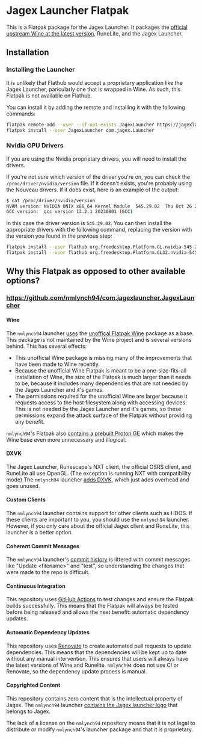 # Jagex Launcher Flatpak

This is a Flatpak package for the Jagex Launcher. It packages the [official upstream Wine at the latest version](#why-this-flatpak-as-opposed-to-other-available-options), RuneLite, and the Jagex Launcher.

## Installation

### Installing the Launcher

It is unlikely that Flathub would accept a proprietary application like the Jagex Launcher, paricularly one that is wrapped in Wine. As such, this Flatpak is not available on Flathub.

You can install it by adding the remote and installing it with the following commands:

```bash
flatpak remote-add --user --if-not-exists JagexLauncher https://jagexlauncher.flatpak.mcswain.dev/JagexLauncher.flatpakrepo
flatpak install --user JagexLauncher com.jagex.Launcher
```

### Nvidia GPU Drivers

If you are using the Nvidia proprietary drivers, you will need to install the drivers.

If you're not sure which version of the driver you're on, you can check the `/proc/driver/nvidia/version` file. If it doesn't exists, you're probably using the Nouveau drivers. If it does exist, here is an example of the output:

```bash
$ cat /proc/driver/nvidia/version
NVRM version: NVIDIA UNIX x86_64 Kernel Module  545.29.02  Thu Oct 26 21:21:38 UTC 2023
GCC version:  gcc version 13.2.1 20230801 (GCC)
```

In this case the driver version is `545.29.02`. You can then install the appropriate drivers with the following command, replacing the version with the version you found in the previous step:

```bash
flatpak install --user flathub org.freedesktop.Platform.GL.nvidia-545-29-02/x86_64
flatpak install --user flathub org.freedesktop.Platform.GL32.nvidia-545-29-02/x86_64
```

## Why this Flatpak as opposed to other available options?

### <https://github.com/nmlynch94/com.jagexlauncher.JagexLauncher>

#### Wine

The `nmlynch94` launcher [uses](https://github.com/nmlynch94/com.jagexlauncher.JagexLauncher/blob/6e1b5bf4c78b707bcb15d6f85d8b48e0337b7525/com.jagex.Launcher.yml#L21-L23) the [unoffical Flatpak Wine](https://github.com/flathub/org.winehq.Wine) package as a base. This package is not maintained by the Wine project and is several versions behind. This has several effects:

- This unofficial Wine package is missing many of the improvements that have been made to Wine recently.
- Because the unofficial Wine Flatpak is meant to be a one-size-fits-all installation of Wine, the size of the Flatpak is much larger than it needs to be, because it includes many dependencies that are not needed by the Jagex Launcher and it's games.
- The permissions required for the unofficial Wine are larger because it requests access to the host filesystem along with accessing devices. This is not needed by the Jagex Launcher and it's games, so these permissions expand the attack surface of the Flatpak without providing any benefit.

`nmlynch94`'s Flatpak also [contains a prebuilt Proton GE](https://github.com/nmlynch94/com.jagexlauncher.JagexLauncher/blob/35b90122cffb994bf506d0d36939bdb14c308973/com.jagex.Launcher.yml#L55-L65) which makes the Wine base even more unnecessary and illogical.

#### DXVK

The Jagex Launcher, Runescape's NXT client, the official OSRS client, and RuneLite all use OpenGL. (The exception is running NXT with compatibility mode) The `nmlynch94` launcher [adds DXVK](https://github.com/nmlynch94/com.jagexlauncher.JagexLauncher/blob/35b90122cffb994bf506d0d36939bdb14c308973/com.jagex.Launcher.yml#L99-L108), which just adds overhead and goes unused.

#### Custom Clients

The `nmlynch94` launcher contains support for other clients such as HDOS. If these clients are important to you, you should use the `nmlynch94` launcher. However, if you only care about the official Jagex client and RuneLite, this launcher is a better option.

#### Coherent Commit Messages

The `nmlynch94` launcher's [commit history](https://github.com/nmlynch94/com.jagexlauncher.JagexLauncher/commits/35b90122cffb994bf506d0d36939bdb14c308973) is littered with commit messages like "Update &lt;filename&gt;" and "test", so understanding the changes that were made to the repo is difficult.

#### Continuous Integration

This repository uses [GitHub Actions](https://github.com/features/actions) to test changes and ensure the Flatpak builds successfully. This means that the Flatpak will always be tested before being released and allows the next benefit: automatic dependency updates.

#### Automatic Dependency Updates

This repository uses [Renovate](https://www.mend.io/renovate/) to create automated pull requests to update dependencies. This means that the dependencies will be kept up to date without any manual intervention. This ensures that users will always have the latest versions of Wine and Runelite. `nmlynch94` does not use CI or Renovate, so the dependency update process is manual.

#### Copyrighted Content

This repository contains zero content that is the intellectual property of Jagex. The `nmlynch94` launcher [contains the Jagex launcher logo](https://github.com/nmlynch94/com.jagexlauncher.JagexLauncher/blob/6e1b5bf4c78b707bcb15d6f85d8b48e0337b7525/icons/512/512.png) that belongs to Jagex.

The lack of a license on the `nmlynch94` repository means that it is not legal to distribute or modify `nmlynch94`'s launcher package and that it is proprietary.
